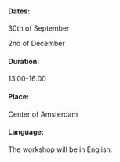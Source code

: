 <div>
<h4>Dates:</h4>
<p>30th of September </4>
<p>2nd of December</p>
</div>

<div>
<h4>Duration:</h4>
<p>13.00-16.00 </p>
</div>

<div>
<h4>Place:</h4>
<p>Center of Amsterdam</p>
</div>

<div>
<h4>Language:</h4>
<p>The workshop will be in English.</p>
</div>